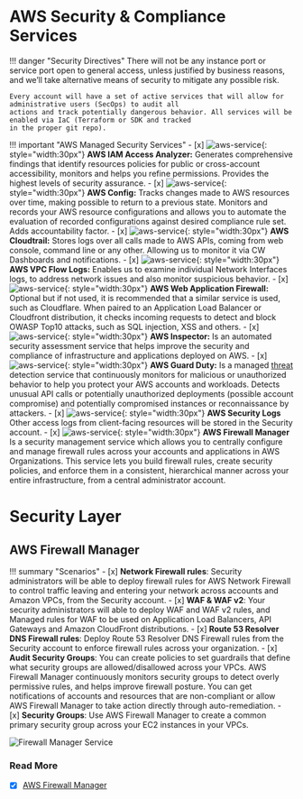 # AWS Security & Compliance Services

!!! danger "Security Directives"
    There will not be any instance port or service port open to general access, unless justified by business reasons, 
    and we’ll take alternative means of security to mitigate any possible risk.
    
    Every account will have a set of active services that will allow for administrative users (SecOps) to audit all 
    actions and track potentially dangerous behavior. All services will be enabled via IaC (Terraform or SDK and tracked
    in the proper git repo).

!!! important "AWS Managed Security Services"
    - [x] ![aws-service](../../../assets/images/icons/aws-emojipack/SecurityIdentityCompliance_IAM.png){: style="width:30px"}
        **AWS IAM Access Analyzer:** Generates comprehensive findings that identify resources policies for public or 
        cross-account accessibility, monitors and helps you refine permissions. Provides the highest levels of security assurance.
    - [x] ![aws-service](../../../assets/images/icons/aws-emojipack/SecurityIdentityCompliance_Config.png){: style="width:30px"}
        **AWS Config:** Tracks changes made to AWS resources over time, making possible to return to a previous state.
         Monitors and records your AWS resource configurations and allows you to automate the evaluation of recorded
          configurations against desired compliance rule set. Adds accountability factor.
    - [x] ![aws-service](../../../assets/images/icons/aws-emojipack/SecurityIdentityCompliance_CloudTrail.png){: style="width:30px"}
        **AWS Cloudtrail:** Stores logs over all calls made to AWS APIs, coming from web console, command line or any
         other. Allowing us to monitor it via CW Dashboards and notifications.
    - [x] ![aws-service](../../../assets/images/icons/aws-emojipack/NetworkingContentDelivery_AmazonVPC_flowlogs.png){: style="width:30px"}
        **AWS VPC Flow Logs:** Enables us to examine individual Network Interfaces logs, to address network issues and
         also monitor suspicious behavior.
    - [x] ![aws-service](../../../assets/images/icons/aws-emojipack/SecurityIdentityCompliance_AWSWAF.png){: style="width:30px"}
        **AWS Web Application Firewall:** Optional but if not used, it is recommended that a similar service is used,
         such as Cloudflare. When paired to an Application Load Balancer or Cloudfront distribution, it checks incoming
          requests to detect and block OWASP Top10 attacks, such as SQL injection, XSS and others. 
    - [x] ![aws-service](../../../assets/images/icons/aws-emojipack/SecurityIdentityCompliance_AmazonInspector.png){: style="width:30px"} 
        **AWS Inspector:**  Is an automated security assessment service that helps improve the security and compliance
         of infrastructure and applications deployed on AWS. 
    - [x] ![aws-service](../../../assets/images/icons/aws-emojipack/SecurityIdentityCompliance_AmazonGuardDuty.png){: style="width:30px"}
        **AWS Guard Duty:** Is a managed [threat](https://youtu.be/czsuZXQvD8E?t=947) detection service that
         continuously monitors for malicious or unauthorized behavior to help you protect your AWS accounts and
          workloads. Detects unusual API calls or potentially unauthorized deployments (possible account compromise)
           and potentially compromised instances or reconnaissance by attackers.
    - [x] ![aws-service](../../../assets/images/icons/aws-emojipack/ManagementTools_AmazonCloudWatch.png){: style="width:30px"}
        **AWS Security Logs** Other access logs from client-facing resources will be stored in the Security account.
    - [x] ![aws-service](../../../assets/images/icons/aws-emojipack/AWS_Firewall_Manager.png){: style="width:30px"}
        **AWS Firewall Manager** Is a security management service which allows you to centrally configure and manage firewall rules across your accounts and applications in AWS Organizations. This service lets you build firewall rules, create security policies, and enforce them in a consistent, hierarchical manner across your entire infrastructure, from a central administrator account.

# Security Layer

## AWS Firewall Manager

!!! summary "Scenarios"
    - [x] **Network Firewall rules**: Security administrators will be able to deploy firewall rules for AWS Network Firewall to control traffic leaving and entering your network across accounts and Amazon VPCs, from the Security account.
    - [x] **WAF & WAF v2**: Your security administrators will able to deploy WAF and WAF v2 rules, and Managed rules for WAF to be used on Application Load Balancers, API Gateways and Amazon CloudFront distributions.
    - [x] **Route 53 Resolver DNS Firewall rules**: Deploy Route 53 Resolver DNS Firewall rules from the Security account to enforce firewall rules across your organization.
    - [x] **Audit Security Groups**: You can create policies to set guardrails that define what security groups are allowed/disallowed across your VPCs. AWS Firewall Manager continuously monitors security groups to detect overly permissive rules, and helps improve firewall posture. You can get notifications of accounts and resources that are non-compliant or allow AWS Firewall Manager to take action directly through auto-remediation.
    - [x] **Security Groups**: Use AWS Firewall Manager to create a common primary security group across your EC2 instances in your VPCs.

![Firewall Manager Service](../../../assets/images/diagrams/aws-fms.png)

### Read More
- [x] [AWS Firewall Manager](https://aws.amazon.com/firewall-manager/)